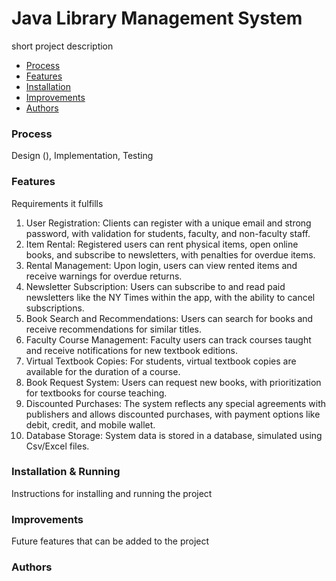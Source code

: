 # Java Library Management System  
short project description
- [Process](#process)
- [Features](#features)
- [Installation](#installation)
- [Improvements](#improvements)
- [Authors](#authors)

### Process   
Design (), Implementation, Testing   
### Features   
Requirements it fulfills
1. User Registration: Clients can register with a unique email and strong password, with validation for students, faculty, and non-faculty staff.   
2. Item Rental: Registered users can rent physical items, open online books, and subscribe to newsletters, with penalties for overdue items.   
3. Rental Management: Upon login, users can view rented items and receive warnings for overdue returns.   
4. Newsletter Subscription: Users can subscribe to and read paid newsletters like the NY Times within the app, with the ability to cancel subscriptions.
5. Book Search and Recommendations: Users can search for books and receive recommendations for similar titles.
6. Faculty Course Management: Faculty users can track courses taught and receive notifications for new textbook editions.
7. Virtual Textbook Copies: For students, virtual textbook copies are available for the duration of a course.
8. Book Request System: Users can request new books, with prioritization for textbooks for course teaching.
9. Discounted Purchases: The system reflects any special agreements with publishers and allows discounted purchases, with payment options like debit, credit, and mobile wallet.
10. Database Storage: System data is stored in a database, simulated using Csv/Excel files.

### Installation & Running 
Instructions for installing and running the project   
### Improvements  
Future features that can be added to the project
### Authors   

